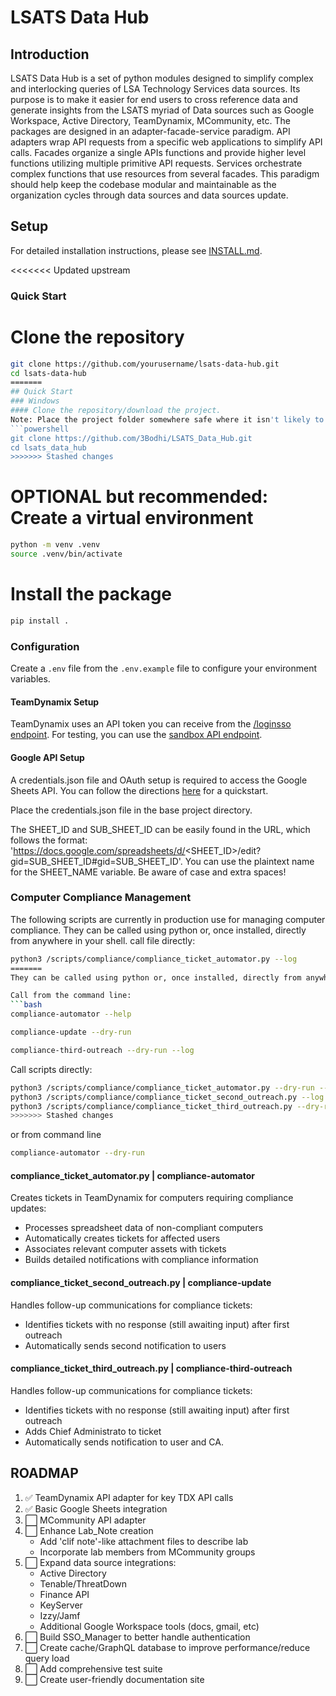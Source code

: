 # LSATS Data Hub
## Introduction
LSATS Data Hub is a set of python modules designed to simplify
complex and interlocking queries of LSA Technology Services data sources. Its purpose
is to make it easier for end users to cross reference data and generate insights from
the LSATS myriad of Data sources such as Google Workspace, Active Directory, TeamDynamix,
MCommunity, etc. The packages are designed in an adapter-facade-service paradigm. API adapters
wrap API requests from a specific web applications to simplify API calls. Facades organize
a single APIs functions and provide higher level functions utilizing multiple primitive API
requests. Services orchestrate complex functions that use resources from several facades. This
paradigm should help keep the codebase modular and maintainable as the organization cycles through
data sources and data sources update.

## Setup
For detailed installation instructions, please see [INSTALL.md](INSTALL.md).

<<<<<<< Updated upstream
### Quick Start
# Clone the repository
```bash
git clone https://github.com/yourusername/lsats-data-hub.git
cd lsats-data-hub
=======
## Quick Start
### Windows
#### Clone the repository/download the project.
Note: Place the project folder somewhere safe where it isn't likely to get deleted.
```powershell
git clone https://github.com/3Bodhi/LSATS_Data_Hub.git
cd lsats_data_hub
>>>>>>> Stashed changes
```
# OPTIONAL but recommended: Create a virtual environment
```bash
python -m venv .venv
source .venv/bin/activate
```
# Install the package
```bash
pip install .
```

### Configuration
Create a `.env` file from the `.env.example` file to configure your environment variables.

#### TeamDynamix Setup
TeamDynamix uses an API token you can receive from the [/loginsso endpoint](https://teamdynamix.umich.edu/TDWebApi/). For testing, you can use the [sandbox API endpoint](https://teamdynamix.umich.edu/SBTDWebApi/).

#### Google API Setup
A credentials.json file and OAuth setup is required to access the Google Sheets API. You can follow the directions [here](https://developers.google.com/sheets/api/quickstart/python) for a quickstart.

Place the credentials.json file in the base project directory.

The SHEET_ID and SUB_SHEET_ID can be easily found in the URL, which follows the format:
'https://docs.google.com/spreadsheets/d/<SHEET_ID>/edit?gid=SUB_SHEET_ID#gid=SUB_SHEET_ID'. You can use the plaintext name for the SHEET_NAME variable. Be aware of case and extra spaces!

### Computer Compliance Management
The following scripts are currently in production use for managing computer compliance.
They can be called using python or, once installed, directly from anywhere in your shell.
call file directly:
```bash
python3 /scripts/compliance/compliance_ticket_automator.py --log
=======
They can be called using python or, once installed, directly from anywhere in your shell.

Call from the command line:
```bash
compliance-automator --help
```
```bash
compliance-update --dry-run
```
```bash
compliance-third-outreach --dry-run --log
```
Call scripts directly:
```bash
python3 /scripts/compliance/compliance_ticket_automator.py --dry-run --log
python3 /scripts/compliance/compliance_ticket_second_outreach.py --log --dry-run
python3 /scripts/compliance/compliance_ticket_third_outreach.py --dry-run
>>>>>>> Stashed changes
```
or from command line
```bash
compliance-automator --dry-run
```

#### compliance_ticket_automator.py | compliance-automator
Creates tickets in TeamDynamix for computers requiring compliance updates:
- Processes spreadsheet data of non-compliant computers
- Automatically creates tickets for affected users
- Associates relevant computer assets with tickets
- Builds detailed notifications with compliance information

#### compliance_ticket_second_outreach.py | compliance-update
Handles follow-up communications for compliance tickets:
- Identifies tickets with no response (still awaiting input) after first outreach
- Automatically sends second notification to users

#### compliance_ticket_third_outreach.py | compliance-third-outreach
Handles follow-up communications for compliance tickets:
- Identifies tickets with no response (still awaiting input) after first outreach
- Adds Chief Administrato to ticket
- Automatically sends notification to user and CA.


## ROADMAP
1. ✅ TeamDynamix API adapter for key TDX API calls
2. ✅ Basic Google Sheets integration
3. ⬜ MCommunity API adapter
4. ⬜ Enhance Lab_Note creation
   - Add 'clif note'-like attachment files to describe lab
   - Incorporate lab members from MCommunity groups
5. ⬜ Expand data source integrations:
   - Active Directory
   - Tenable/ThreatDown
   - Finance API
   - KeyServer
   - Izzy/Jamf
   - Additional Google Workspace tools (docs, gmail, etc)
6. ⬜ Build SSO_Manager to better handle authentication
7. ⬜ Create cache/GraphQL database to improve performance/reduce query load
8. ⬜ Add comprehensive test suite
9. ⬜ Create user-friendly documentation site

